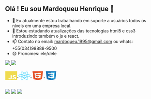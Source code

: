 ## Olá ! Eu sou Mardoqueu Henrique 👋

- 🔭 Eu atualmente estou trabalhando em suporte a usuários todos os níveis em uma empresa local.
- 🌱 Estou estudando atualizações das tecnologias html5 e css3 introduzindo também o js e react.
- 📫 Contato no email: mardoqueu.1995@gmail.com ou whats: +55(034)98888-9500
- 😄 Pronomes: ele/dele
 <div>
  <a href="https://github.com/mardoqueuh">
  <img height="170em" src="https://github-readme-stats.vercel.app/api?username=mardoqueuh&show_icons=true&theme=dracula&include_all_commits=true&count_private=true"/>
  <img height="180em" src="https://github-readme-stats.vercel.app/api/top-langs/?username=mardoqueuh&layout=compact&langs_count=7&theme=dracula"/>
</div>
<div style="display: inline_block"><br>
  <img align="center" alt="Js" height="30" width="40" src="https://raw.githubusercontent.com/devicons/devicon/master/icons/javascript/javascript-plain.svg">
  <img align="center" alt="React" height="30" width="40" src="https://raw.githubusercontent.com/devicons/devicon/master/icons/react/react-original.svg">
  <img align="center" alt="HTML" height="30" width="40" src="https://raw.githubusercontent.com/devicons/devicon/master/icons/html5/html5-original.svg">
  <img align="center" alt="CSS" height="30" width="40" src="https://raw.githubusercontent.com/devicons/devicon/master/icons/css3/css3-original.svg">
</div>  

##
  <div>
  <a href = "mailto:mardoqueu.1995@gmail.com"><img src="https://img.shields.io/badge/-Gmail-%23333?style=for-the-badge&logo=gmail&logoColor=white" target="_blank"></a>
  <a href="https://www.linkedin.com/in/mardoqueu-henrique/" target="_blank"><img src="https://img.shields.io/badge/-LinkedIn-%230077B5?style=for-the-badge&logo=linkedin&logoColor=white" target="_blank"></a>
  <a href = "https://wa.me/+5534988889500"><img src="https://img.shields.io/badge/WhatsApp-25D366?style=for-the-badge&logo=whatsapp&logoColor=white" target="_blank"></a>
  </div>
